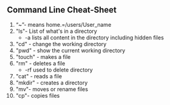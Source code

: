 ## Command Line Cheat-Sheet
1. “~”- means home.=/users/User_name
2. "ls"- List of what's in a directory
   * -a lists all content in the directory including hidden files
3. "cd" - change the working directory
4. "pwd" - show the current working directory
5. "touch" - makes a file
6. "rm" - deletes a file 
   * -rf used to delete directory
7. "cat" - reads a file
8.  "mkdir" - creates a directory
9.  "mv"- moves or rename files
10. "cp"- copies files